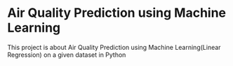 # Air Quality Prediction using Machine Learning
 This project is about Air Quality Prediction using Machine Learning(Linear Regression) on a given dataset in Python
